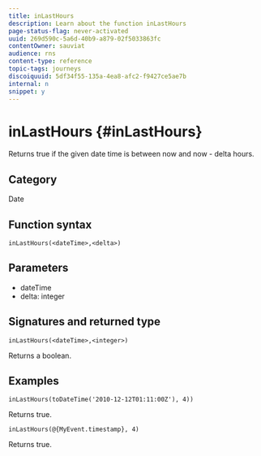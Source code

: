 ```yaml
---
title: inLastHours
description: Learn about the function inLastHours
page-status-flag: never-activated
uuid: 269d590c-5a6d-40b9-a879-02f5033863fc
contentOwner: sauviat
audience: rns
content-type: reference
topic-tags: journeys
discoiquuid: 5df34f55-135a-4ea8-afc2-f9427ce5ae7b
internal: n
snippet: y
---
```


# inLastHours {#inLastHours}

Returns true if the given date time is between now and now - delta hours. 

## Category

Date

## Function syntax

`inLastHours(<dateTime>,<delta>)`

## Parameters

* dateTime
* delta: integer

## Signatures and returned type

`inLastHours(<dateTime>,<integer>)`

Returns a boolean.

## Examples

`inLastHours(toDateTime('2010-12-12T01:11:00Z'), 4))`

Returns true.

`inLastHours(@{MyEvent.timestamp}, 4)`

Returns true.
